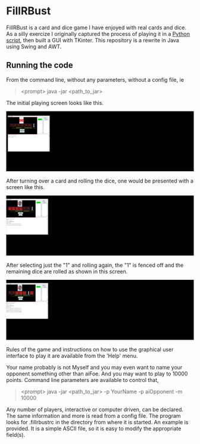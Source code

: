 # FillRBust
FillRBust is a card and dice game I have enjoyed with real cards and dice.
As a silly exercize I originally captured the process of playing it in a [Python script](https://github.com/clydetheSlide/FillrBust),
then built a GUI with TKinter.
This repository is a rewrite in Java using Swing and AWT.

## Running the code
From the command line, without any parameters, without a config file, ie
> <prompt\> java -jar <path_to_jar>

The initial playing screen looks like this.

![initial game screen](README_dir/ready2play.gif)

After turning over a card and rolling the dice, one would be presented with a screen like this.

![game screen 2](README_dir/playing.gif)

After selecting just the "1" and rolling again, the "1" is fenced off
and the remaining dice are rolled as shown in this screen.

![game screen 3](README_dir/playing2.gif)

Rules of the game and instructions on how to use the graphical user interface to play it are available from the 'Help' menu. 

Your name probably is not Myself and you may even want to name your opponent something
other than aiFoe. And you may want to play to 10000 points.
Command line parameters are available to control that,
> <prompt\> java -jar <path_to_jar> -p YourName -p aiOpponent -m 10000

Any number of players, interactive or computer driven, can be declared.
The same information and more is read from a config file.
The program looks for .fillrbustrc in the directory from where it is started.
An example is provided. It is a simple ASCII file,
so it is easy to modify the appropriate field(s).
